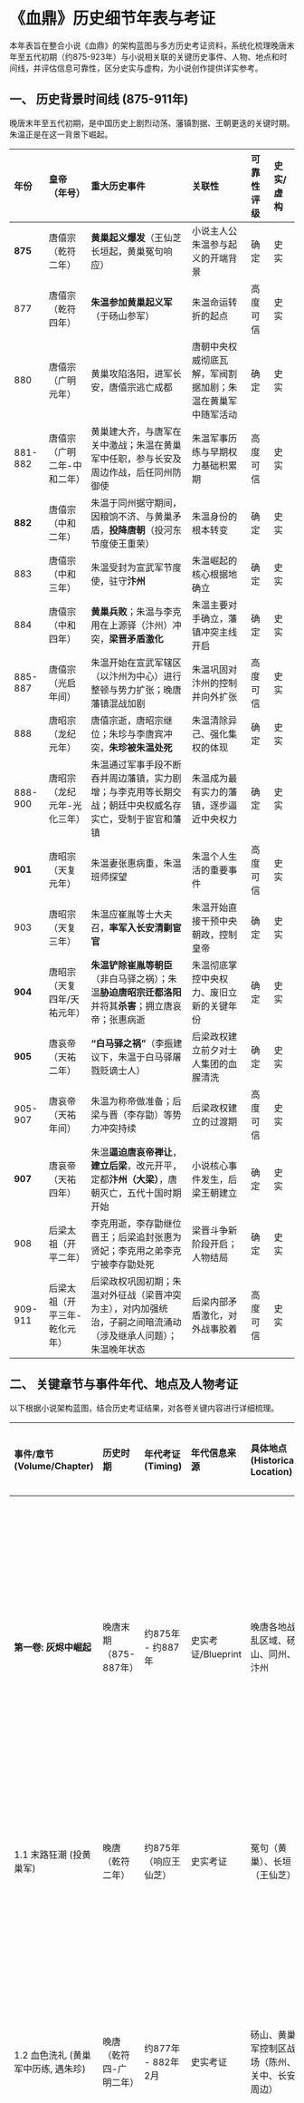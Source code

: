 # 《血鼎》历史细节年表与考证

本年表旨在整合小说《血鼎》的架构蓝图与多方历史考证资料，系统化梳理晚唐末年至五代初期（约875-923年）与小说相关联的关键历史事件、人物、地点和时间线，并评估信息可靠性，区分史实与虚构，为小说创作提供详实参考。

## 一、 历史背景时间线 (875-911年)

晚唐末年至五代初期，是中国历史上剧烈动荡、藩镇割据、王朝更迭的关键时期。朱温正是在这一背景下崛起。

| 年份   | 皇帝（年号）        | 重大历史事件                                                                                                   | 关联性                                     | 可靠性评级 | 史实/虚构 |
| :----- | :------------------ | :------------------------------------------------------------------------------------------------------------- | :----------------------------------------- | :--------- | :-------- |
| **875**  | 唐僖宗（乾符二年）  | **黄巢起义爆发**（王仙芝长垣起，黄巢冤句响应）                                                               | 小说主人公朱温参与起义的开端背景             | 确定       | 史实      |
| 877    | 唐僖宗（乾符四年）  | **朱温参加黄巢起义军**（于砀山参军）                                                                             | 朱温命运转折的起点                         | 高度可信   | 史实      |
| 880    | 唐僖宗（广明元年）  | 黄巢攻陷洛阳，进军长安，唐僖宗逃亡成都                                                                           | 唐朝中央权威彻底瓦解，军阀割据加剧；朱温在黄巢军中随军活动 | 确定       | 史实      |
| 881-882 | 唐僖宗（广明二年-中和二年） | 黄巢建大齐，与唐军在关中激战；朱温在黄巢军中任职，参与长安及周边作战，后任同州防御使                               | 朱温军事历练与早期权力基础积累期             | 高度可信   | 史实      |
| **882**  | 唐僖宗（中和二年）  | 朱温于同州据守期间，因粮饷不济、与黄巢矛盾，**投降唐朝**（投河东节度使王重荣）                                   | 朱温身份的根本转变                         | 确定       | 史实      |
| 883    | 唐僖宗（中和三年）  | 朱温受封为宣武军节度使，驻守**汴州**                                                                           | 朱温崛起的核心根据地确立                   | 确定       | 史实      |
| 884    | 唐僖宗（中和四年）  | **黄巢兵败**；朱温与李克用在上源驿（汴州）冲突，**梁晋矛盾激化**                                                     | 朱温主要对手确立，藩镇冲突主线开启         | 确定       | 史实      |
| 885-887 | 唐僖宗（光启年间）  | 朱温开始在宣武军辖区（以汴州为中心）进行整顿与势力扩张；晚唐藩镇混战加剧                                         | 朱温巩固对汴州的控制并向外扩张             | 高度可信   | 史实      |
| 888    | 唐昭宗（龙纪元年）  | 唐僖宗逝，唐昭宗继位；朱珍与李唐宾冲突，**朱珍被朱温处死**                                                     | 朱温清除异己、强化集权的体现               | 确定       | 史实      |
| 888-900 | 唐昭宗（龙纪元年-光化三年） | 朱温通过军事手段不断吞并周边藩镇，实力剧增；与李克用等长期交战；朝廷中央权威名存实亡，受制于宦官和藩镇       | 朱温成为最有实力的藩镇，逐步逼近中央权力   | 确定       | 史实      |
| **901**  | 唐昭宗（天复元年）  | 朱温妻张惠病重，朱温班师探望                                                                                 | 朱温个人生活的重要事件                     | 高度可信   | 史实      |
| 903    | 唐昭宗（天复三年）  | 朱温应崔胤等士大夫召，**率军入长安清剿宦官**                                                                   | 朱温开始直接干预中央朝政，控制皇帝         | 确定       | 史实      |
| **904**  | 唐昭宗（天复四年/天祐元年） | **朱温铲除崔胤等朝臣**（非白马驿之祸）；朱温**胁迫唐昭宗迁都洛阳**并将其**杀害**；拥立唐哀帝；张惠病逝       | 朱温彻底掌控中央权力、废旧立新的关键年份   | 确定       | 史实      |
| **905**  | 唐哀帝（天祐二年）  | **“白马驿之祸”**（李振建议下，朱温于白马驿屠戮贬谪士人）                                                     | 后梁政权建立前夕对士人集团的血腥清洗       | 确定       | 史实      |
| 905-907 | 唐哀帝（天祐年间）  | 朱温为称帝做准备；后梁与晋（李存勖）等势力冲突持续                                                             | 后梁政权建立的过渡期                     | 高度可信   | 史实      |
| **907**  | 唐哀帝（天祐四年）  | 朱温**逼迫唐哀帝禅让**，**建立后梁**，改元开平，定都**汴州（大梁）**，唐朝灭亡，五代十国时期开始             | 小说核心事件发生，后梁王朝建立             | 确定       | 史实      |
| 908    | 后梁太祖（开平二年） | 李克用逝，李存勖继位晋王；后梁追封张惠为贤妃；李克用之弟李克宁被李存勖处死                                   | 梁晋斗争新阶段开启；人物结局               | 确定       | 史实      |
| 909-911 | 后梁太祖（开平三年-乾化元年） | 后梁政权巩固初期；朱温对外征战（梁晋冲突为主），对内加强统治，子嗣之间暗流涌动（涉及继承人问题）；朱温晚年状态 | 后梁内部矛盾激化，对外战事胶着             | 高度可信   | 史实      |

## 二、 关键章节与事件年代、地点及人物考证

以下根据小说架构蓝图，结合历史考证结果，对各卷关键内容进行详细梳理。

| 事件/章节 (Volume/Chapter)                 | 历史时期                   | 年代考证 (Timing)                           | 年代信息来源    | 具体地点 (Historical Location)                                 | 现代地理对应 (Modern Location)         | 地点考证依据/背景                                                                                                                            | 主要人物 (Key Characters)                                                                          | 人物年龄 (Character Age)                                  | 人物年龄考证依据/争议                                                                                                                            | 可靠性评级 | 史实/虚构   |
| :------------------------------------------- | :------------------------- | :------------------------------------------ | :-------------- | :------------------------------------------------------------- | :----------------------------------- | :--------------------------------------------------------------------------------------------------------------------------------------------- | :------------------------------------------------------------------------------------------------- | :-------------------------------------------------------- | :----------------------------------------------------------------------------------------------------------------------------------------------------- | :--------- | :---------- |
| **第一卷: 灰烬中崛起**                       | 晚唐末期（875-887年）       | 约875年 - 约887年                           | 史实考证/Blueprint | 晚唐各地战乱区域、砀山、同州、汴州                             | 山东、河南、安徽、陕西（渭南大荔）、河南开封 | 黄巢起义区域广阔；砀山为朱温参军地；同州为朱温投唐前据守地；汴州为朱温投唐后核心据地                                                                 | 朱温、张惠、朱珍、黄巢、李克宁、牛存节                                                             | 朱温 (约23-35岁)、张惠 (约20-35岁, 推断)、朱珍 (约20-35岁, 推断)、黄巢 (活跃期)、李克宁 (约20-30岁, 推断)、牛存节 (约20-30岁, 推断) | 朱温生年(852)确定，年龄可计算；张惠/朱珍/李克宁/牛存节生年不详，年龄为活动期合理推断                                                                      | 高度可信   | 主要史实    |
| 1.1 末路狂潮 (投黄巢军)                      | 晚唐（乾符二年）             | 约875年（响应王仙芝）                       | 史实考证        | 冤句（黄巢）、长垣（王仙芝）                                   | 山东菏泽曹县西南、河南长垣东北       | 黄巢、王仙芝起义最初地点考证明确                                                                                                             | 朱温                                                                                               | 约23岁                                                    | 朱温生年(852)确定                                                                                                                                      | 确定       | 史实        |
| 1.2 血色洗礼 (黄巢军中历练, 遇朱珍)            | 晚唐（乾符四-广明二年）      | 约877年 - 882年2月                          | 史实考证        | 砀山、黄巢军控制区战场（陈州、关中、长安周边）                   | 安徽砀山、河南周口、陕西西安及周边   | 砀山为朱温参军地；陈州为朱温投唐前参与围攻地；关中/长安为朱温在黄巢军中重要战场                                                              | 朱温、朱珍                                                                                         | 朱温 (约25-30岁)、朱珍 (约25-30岁, 推断)                 | 朱温生年(852)确定；朱珍生年不详，年龄为同时期合理推断                                                                                                    | 高度可信   | 主要史实    |
| 1.3 锋芒渐露 (黄巢麾下升迁, 可能遇张惠)       | 晚唐（中和二-中和四年）      | 约882年2月 - 884年5月                       | 史实考证        | 同州、黄巢军控制区（战场、驻地）                               | 陕西渭南大荔、河南周口、陕西西安     | 同州为朱温投唐前据点；陈州围攻至883年；长安为黄巢都城                                                                                      | 朱温、张惠、黄巢                                                                                   | 朱温 (约30-32岁)、张惠 (约29-31岁, 推断)、黄巢 (衰败期)      | 朱温生年(852)确定；张惠生年不详，年龄为合理推断（朱温882年据同州，张惠882年与朱温结婚）                                                              | 高度可信   | 主要史实    |
| 1.4 裂痕与风向 (黄巢军衰败, 谋出路)           | 晚唐（中和二-中和四年）      | 约882年9月 - 884年5月                       | 史实考证        | 同州、黄巢军控制区                                             | 陕西渭南大荔、河南周口、陕西西安     | 朱温据同州后与黄巢渐生嫌隙；黄巢军逐渐被唐军反击                                                                                           | 朱温、张惠、朱珍、黄巢                                                                             | 朱温 (约30-32岁)、张惠 (约29-31岁, 推断)、朱珍 (约30-32岁, 推断)、黄巢 (衰败期) | 朱温生年(852)确定；张惠生年不详，年龄基于结婚年份推断；朱珍生年不详，年龄基于同时期合理推断                                                              | 高度可信   | 主要史实    |
| 1.5 背叛之刃 (投唐)                          | 晚唐（中和四年）             | 约884年5月                                  | 史实考证        | 同州附近、黄巢军与唐军接触区                               | 陕西渭南大荔附近                     | 朱温于同州被围困后投降王重荣，后投唐                                                                                                         | 朱温、朱珍、李克宁                                                                                 | 朱温 (约32岁)、朱珍 (约32岁, 推断)、李克宁 (约20+岁, 推断)      | 朱温生年(852)确定；朱珍生年不详，年龄基于同时期合理推断；李克宁生年不详，活动期始于约881年，年龄为合理推断                                                 | 确定       | 史实        |
| 1.6 赐名全忠 (任宣武军节度使)                 | 晚唐（中和四年）             | 约884年5月                                  | 史实考证        | 汴州                                                           | 河南开封                             | 朱温投唐后被授宣武军节度使，治所即汴州                                                                                                       | 朱温                                                                                               | 约32岁                                                    | 朱温生年(852)确定                                                                                                                                      | 确定       | 史实        |
| 1.7 血手重建 (整顿汴州)                      | 晚唐（中和四年-光启二年）    | 约884年5月 - 886年                          | 史实考证/推断   | 汴州                                                           | 河南开封                             | 朱温自任节度使后，开始在汴州建立秩序，培植亲信力量                                                                                           | 朱温、朱珍、张惠                                                                                   | 朱温 (约32-34岁)、朱珍 (约32-34岁, 推断)、张惠 (约31-33岁, 推断) | 朱温生年(852)确定；朱珍/张惠生年不详，年龄基于同时期合理推断（张惠882年结婚）                                                                        | 高度可信   | 史实        |
| 1.8 荒原谶语 (遇女巫预言)                    | 晚唐（光启年间）             | 约885-886年                                 | Blueprint 推断  | 洛阳附近荒凉之地（小说设定）                                   | 河南洛阳周边                         | 小说情节设定，无历史考证依据                                                                                                                 | 朱温                                                                                               | 约33-34岁                                                 | 朱温生年(852)确定                                                                                                                                      | 存疑       | 纯虚构      |
| 1.9 野心之火 (野心确立, 与张惠交流)            | 晚唐（光启年间）             | 约885-886年                                 | Blueprint 推断  | 汴州（小说设定）                                               | 河南开封                             | 朱温在汴州站稳脚跟后，野心日益膨胀                                                                                                           | 朱温、张惠                                                                                         | 朱温 (约33-34岁)、张惠 (约32-33岁, 推断)                  | 朱温生年(852)确定；张惠生年不详，年龄基于同时期合理推断（张惠882年结婚）                                                                        | 高度可信   | 主要史实    |
| 1.10 雄踞汴州 (彻底掌控汴州)                 | 晚唐（光启三年）             | 约887年                                     | 史实考证/推断   | 汴州                                                           | 河南开封                             | 朱温通过整顿、清洗，彻底控制宣武军和汴州地区                                                                                                 | 朱温、张惠、朱珍                                                                                   | 朱温 (约35岁)、张惠 (约34岁, 推断)、朱珍 (约35岁, 推断)       | 朱温生年(852)确定；朱珍/张惠生年不详，年龄基于同时期合理推断                                                                                           | 高度可信   | 史实        |
| **第二卷: 暗影中的权谋**                     | 晚唐末期（903年 - 905年）     | 约903年 - 约905年                           | 史实考证/Blueprint | 长安、洛阳、汴州                                               | 陕西西安、河南洛阳、河南开封         | 朱温干预朝政，控制迁都，是三地轮转的关键期                                                                                                   | 朱温、张惠、唐昭宗、朱珍、李存勖、崔胤、敬翔/李振                                                    | 朱温 (约51-53岁)、张惠 (约50-52岁, 推断或已逝)、唐昭宗 (约36-38岁)、朱珍 (已卒)、李存勖 (约18-20岁)、崔胤 (已卒)、敬翔/李振 (约40-55岁, 推断) | 朱温生年(852)、唐昭宗生年(867)、李存勖生年(885)确定，年龄可计算；张惠/敬翔/李振生年不详，年龄为活动期合理推断；朱珍卒于889年。                            | 高度可信   | 主要史实    |
| 2.1 长安的诱惑 (应崔胤召入京)                 | 晚唐（天复三年）             | 约903年                                     | 史实考证        | 汴州、前往长安的途中                                           | 河南开封、河南/陕西一带              | 朱温应崔胤之召率军西行入关                                                                                                                   | 朱温、崔胤                                                                                         | 朱温 (约51岁)、崔胤 (活跃期，卒于904)                      | 朱温生年(852)确定；崔胤生卒不详，活跃期可考                                                                                                            | 确定       | 史实        |
| 2.2 血溅宫门 (清洗宦官)                      | 晚唐（天复三年）             | 约903年                                     | 史实考证        | 长安（宫城内）                                                 | 陕西西安（皇宫遗址）                 | 朱温入长安后大肆屠戮宦官势力，事件发生于唐朝宫廷                                                                                             | 朱温、唐昭宗                                                                                       | 朱温 (约51岁)、唐昭宗 (约36岁)                              | 朱温生年(852)、唐昭宗生年(867)确定                                                                                                                     | 确定       | 史实        |
| 2.3 笼中之鸟 (操控唐昭宗)                    | 晚唐（天复三年）             | 约903年                                     | 史实考证        | 长安（宫城内）                                                 | 陕西西安（皇宫遗址）                 | 朱温控制长安朝廷，实际掌控唐昭宗                                                                                                             | 朱温、唐昭宗、张惠                                                                                 | 朱温 (约51岁)、唐昭宗 (约36岁)、张惠 (已卒或约50岁, 推断)       | 朱温生年(852)、唐昭宗生年(867)确定；张惠卒于904年，如情节发生在其卒前，年龄为合理推断                                                                  | 高度可信   | 主要史实    |
| 2.4 弃子的末路 (铲除崔胤)                    | 晚唐（天祐元年）             | 约904年1月                                  | 史实考证        | 长安（崔胤相府）                                               | 陕西西安（唐朝宰相府邸遗址）         | 朱温怀疑崔胤并将其铲除，地点考证明确为相府                                                                                                   | 朱温、崔胤                                                                                         | 朱温 (约52岁)、崔胤 (已卒)                               | 朱温生年(852)确定；崔胤卒于904年1月                                                                                                                    | 确定       | 史实        |
| 2.5 西京落日 (迁都洛阳)                      | 晚唐（天祐元年）             | 约904年1-4月                                | 史实考证        | 长安至洛阳的途中（经华州、陕州、谷水）                       | 陕西西安、陕西渭南/三门峡、河南洛阳  | 朱温强制唐昭宗迁都，路线和沿途关键点可考                                                                                                       | 朱温、唐昭宗                                                                                       | 朱温 (约52岁)、唐昭宗 (约37岁)                              | 朱温生年(852)、唐昭宗生年(867)确定                                                                                                                     | 确定       | 史实        |
| 2.6 孤王的阴影 (猜忌朱珍, 李存勖出现)          | 晚唐（天祐元年）             | 约904年                                     | Blueprint 推断  | 洛阳、汴州                                                     | 河南洛阳、河南开封                   | 朱温控制朝廷后，权力进一步集中，对功臣猜忌加剧；李克用逝世（908年），李存勖接班，梁晋矛盾进入新阶段                                             | 朱温、朱珍、李存勖                                                                                 | 朱温 (约52岁)、朱珍 (已卒)、李存勖 (约19岁)                  | 朱温生年(852)、李存勖生年(885)确定；朱珍卒于889年；年龄可计算                                                                                              | 高度可信   | 主要史实    |
| 2.7 血染龙床 (弑杀唐昭宗)                    | 晚唐（天祐元年）             | 约904年9月                                  | 史实考证        | 洛阳（皇宫内，椒殿院等）                                       | 河南洛阳（皇宫遗址）                 | 朱温派遣亲信在洛阳皇宫内刺杀唐昭宗，地点考证明确                                                                                               | 朱温、唐昭宗、敬翔/李振                                                                            | 朱温 (约52岁)、唐昭宗 (约37岁)、敬翔/李振 (约40-55岁, 推断) | 朱温生年(852)、唐昭宗生年(867)确定；敬翔/李振生年不详，年龄为活动期合理推断                                                                          | 确定       | 史实        |
| 2.8 新皇的阴影 (拥立唐哀帝, 预言再现)          | 晚唐（天祐元年）             | 约904年9月                                  | 史实考证/Blueprint | 洛阳（皇宫内）                                                 | 河南洛阳（皇宫遗址）                 | 昭宗被杀后，朱温拥立幼小的唐哀帝，进一步掌控朝政；预言情节为小说创作                                                                           | 朱温、唐哀帝、张惠                                                                                 | 朱温 (约52岁)、唐哀帝 (约12岁)、张惠 (已卒)                 | 朱温生年(852)、唐哀帝生年(892)确定；张惠卒于904年；年龄可计算                                                                                             | 高度可信   | 主要史实/纯虚构 |
| 2.9 奠基与暗流 (汴州营建, 白马驿预兆, 梁晋冲突) | 晚唐（天祐元年-二年）        | 约904年9月 - 905年                          | Blueprint 推断  | 汴州、洛阳、河北地区、白马驿                                   | 河南开封、河南洛阳、河北/河南一带、河南滑县 | 朱温以汴州为基地筹备新朝；朝政仍在洛阳；梁晋冲突持续；白马驿事件发生于905年，预兆情节为小说创作                                                        | 朱温、唐哀帝、李存勖、敬翔/李振、朱珍                              | 朱温 (约52-53岁)、唐哀帝 (约12-13岁)、李存勖 (约19-20岁)、敬翔/李振 (约40-55岁, 推断)、朱珍 (已卒) | 朱温生年(852)、唐哀帝生年(892)、李存勖生年(885)确定；敬翔/李振生年不详，年龄为活动期合理推断；朱珍卒于889年；年龄可计算                                        | 高度可信   | 主要史实/纯虚构 |
| **第三卷: 王座孤绝**                         | 五代初（905年 - 912年）     | 约905年 - 约912年                           | 史实考证/Blueprint | 汴州、洛阳、河北地区、白马驿                                   | 河南开封、河南洛阳、河北/河南一带、河南滑县 | 后梁建国核心地为汴州；洛阳为西京，仍有政治意义；河北地区为梁晋交战主场；白马驿为905年屠戮事件发生地                                                        | 朱温、张惠、朱温子嗣、唐哀帝、李存勖、敬翔/李振、朱珍                                              | 朱温 (约53-60岁)、张惠 (已卒)、朱温子嗣 (约15-30岁, 推断)、唐哀帝 (约13-15岁)、李存勖 (约20-27岁)、敬翔/李振 (约40-60岁, 推断)、朱珍 (已卒) | 朱温生年(852)、唐哀帝生年(892)、李存勖生年(885)确定；张惠卒于904年；朱珍卒于889年；朱温子嗣/敬翔/李振生年不详，年龄为活动期合理推断；年龄可计算 | 高度可信   | 主要史实    |
| 引子 血色残阳下的汴州                       | 五代初（天祐二年）           | 约905年                                     | Blueprint 推断  | 汴州、洛阳                                                     | 河南开封、河南洛阳                   | 后梁建国前夕，朱温权力笼罩下的状态                                                                                                           | 朱温、唐哀帝、张惠、敬翔/李振                                                                      | 朱温 (约53岁)、唐哀帝 (约13岁)、张惠 (已卒)、敬翔/李振 (约40-55岁, 推断) | 朱温生年(852)、唐哀帝生年(892)确定；张惠卒于904年；敬翔/李振生年不详，年龄为活动期合理推断；年龄可计算                                                 | 高度可信   | 主要史实    |
| 3.1 白马驿的血色清流 (屠戮士人)               | 五代初（天祐二年）           | 约905年6月                                  | 史实考证        | 白马驿（滑州境内黄河渡口附近）                                 | 河南滑县境内                         | 朱温听从李振建议，屠杀贬谪官员于此，地点考证明确                                                                                             | 朱温、李振                                                                                         | 朱温 (约53岁)、李振 (约40-55岁, 推断)                      | 朱温生年(852)确定；李振生年不详，年龄为活动期合理推断                                                                                                  | 确定       | 史实        |
| 3.2 新朝的筹备与旧日的幽灵 (逼迫禅让, 幻觉)     | 五代初（天祐二年-四年）      | 约905年 - 907年4月                          | Blueprint 推断  | 汴州、洛阳                                                     | 河南开封、河南洛阳                   | 朱温在汴州准备登基，同时在洛阳控制唐朝最后时光；幻觉情节为小说创作                                                                           | 朱温、唐哀帝、张惠                                                                                 | 朱温 (约53-55岁)、唐哀帝 (约13-15岁)、张惠 (已卒)            | 朱温生年(852)、唐哀帝生年(892)确定；张惠卒于904年；年龄可计算                                                                                             | 高度可信   | 主要史实/纯虚构 |
| 3.3 篡位大典与宿命的回响 (称帝)               | 五代初（后梁开平元年）       | 约907年5月                                  | 史实考证        | 大梁/汴州（皇宫内）                                            | 河南开封（皇宫遗址）                 | 朱温接受禅让，建立后梁政权，定都汴州                                                                                                         | 朱温、唐哀帝、朱温的子嗣、敬翔/李振                                                              | 朱温 (约55岁)、唐哀帝 (约15岁)、朱温子嗣 (约15-30岁, 推断)、敬翔/李振 (约42-57岁, 推断) | 朱温生年(852)、唐哀帝生年(892)确定；朱温子嗣/敬翔/李振生年不详，年龄为活动期合理推断；年龄可计算                                                              | 确定       | 史实        |
| 3.4 北地烽烟与后方焦躁 (梁晋冲突加剧)          | 五代初（后梁开平元年-三年）  | 约907年5月 - 909年                          | Blueprint 推断  | 河北地区（魏州、潞州、柏乡等）、汴州                           | 河北/河南一带、河南开封              | 后梁建立后与晋国（李存勖）争夺河北控制权，战事不断                                                                                             | 朱温、李存勖                                                                                       | 朱温 (约55-57岁)、李存勖 (约22-24岁)                      | 朱温生年(852)、李存勖生年(885)确定；年龄可计算                                                                                                         | 高度可信   | 史实        |
| 3.5 宫墙内的暗影与子嗣的野望 (子嗣争斗)         | 五代初（后梁开平三年-乾化元年） | 约909年 - 911年                             | Blueprint 推断  | 汴州宫廷内                                                     | 河南开封（皇宫遗址）                 | 朱温晚年，子嗣为争夺继承权互相倾轧，事件发生于皇宫内部                                                                                       | 朱温、朱温的子嗣（朱友文、朱友珪、朱友贞等）、张惠                                                 | 朱温 (约57-59岁)、朱温子嗣 (约17-30岁, 推断)、张惠 (已卒)     | 朱温生年(852)确定；张惠卒于904年；朱温子嗣生年不详，年龄为活动期合理推断；年龄可计算                                                                   | 高度可信   | 史实        |
| 3.6 功臣的悲歌与班柯的幻影 (清洗朱珍等)         | 五代初（后梁开平三年-乾化元年） | 约909年 - 911年                             | Blueprint 推断  | 汴州宫廷或府邸                                                 | 河南开封                             | 朱温对功臣宿将（如王彦章等）的清洗；朱珍已卒于889年，此处如涉及朱珍，则为幻影或文学化处理；幻影情节为小说创作                               | 朱温、朱珍、敬翔/李振                                                                              | 朱温 (约57-59岁)、朱珍 (已卒)、敬翔/李振 (约44-59岁, 推断) | 朱温生年(852)确定；朱珍卒于889年；敬翔/李振生年不详，年龄为活动期合理推断；年龄可计算                                                                   | 高度可信   | 主要史实/纯虚构 |
| 3.7 荒淫、猜忌与绝望的循环 (晚年荒淫, 迷信)     | 五代初（后梁乾化元年-二年）  | 约911年 - 912年                             | Blueprint 推断  | 汴州宫廷内                                                     | 河南开封（皇宫遗址）                 | 朱温晚年史载荒淫，对子嗣、臣下猜忌日重；迷信情节可能含小说创作成分                                                                           | 朱温、朱温的子嗣（朱友文、朱友珪、朱友贞等）、敬翔/李振                                            | 朱温 (约59-60岁)、朱温子嗣 (约19-30岁, 推断)、敬翔/李振 (约46-60岁, 推断) | 朱温生年(852)确定；朱温子嗣/敬翔/李振生年不详，年龄为活动期合理推断；年龄可计算                                                                   | 高度可信   | 主要史实/虚构 |
| 3.8 末路的疯狂与最终的预兆 (临终前状态)         | 五代初（后梁乾化二年）       | 约912年                                     | Blueprint 推断  | 汴州宫廷内                                                     | 河南开封（皇宫遗址）                 | 朱温临终前状态，涉及继承人选择；预兆情节为小说创作                                                                                           | 朱温、朱友珪、朱友文                                                                               | 朱温 (约60岁)、朱友珪 (约24岁, 推断)、朱友文 (约27岁, 推断) | 朱温生年(852)确定；朱友珪生年不详（卒年913，享年约25-30岁推算生年883-888）；朱友文生年不详，年龄为活动期合理推断；年龄可计算                               | 高度可信   | 主要史实/纯虚构 |
| **第四卷: 覆灭血河**                         | 五代初（912年 - 923年）     | 约912年 - 约923年                           | 史实考证/Blueprint | 大梁/汴州、魏州、黄河两岸、河北等地、洛阳                      | 河南开封、河北大名一带、黄河沿线、河南洛阳 | 后梁都城覆灭；梁晋争霸主战场；后唐建国并最终灭梁                                                                                             | 朱温（已卒）、朱友珪、朱友贞、李存勖、敬翔/李振、郭崇韬、李嗣源、霍彦威等                               | 朱温 (已卒)、朱友珪 (约24岁卒)、朱友贞 (约24-35岁)、李存勖 (约27-38岁)、敬翔/李振 (约46-60+岁, 推断)、其他将领 (活跃期) | 朱温生年(852)确定；朱友珪卒年913；朱友贞生年888；李存勖生年885确定；牛存节卒年915确定；敬翔/李振生年不详，年龄为活动期合理推断；年龄可计算               | 高度可信   | 史实        |
| 4.1 垂死之兽的绝唱 (朱温被弑)                 | 五代初（后梁乾化二年）       | 约912年7月                                  | 史实考证        | 大梁/汴州（皇宫内）                                            | 河南开封（皇宫遗址）                 | 朱温被朱友珪刺杀于皇宫内，地点考证明确                                                                                                       | 朱温、朱友珪、朱友文                                                                               | 朱温 (约60岁)、朱友珪 (约24岁, 推断)、朱友文 (约27岁, 推断) | 朱温生年(852)确定；朱友珪生年不详（卒年913推算约25-30岁）；朱友文生年不详，年龄为活动期合理推断；年龄可计算                                               | 确定       | 史实        |
| 4.2 血色王座的短暂主人 (朱友珪继位)             | 五代初（后梁郢王凤历元年）   | 约912年7月                                  | 史实考证        | 大梁/汴州（皇宫内）                                            | 河南开封（皇宫遗址）                 | 朱友珪弑父后即位称帝，事件发生于皇宫内                                                                                                       | 朱友珪、朱友文、敬翔/李振                                                                          | 朱友珪 (约24岁, 推断)、朱友文 (被杀)、敬翔/李振 (约48-60岁, 推断) | 朱友珪卒年913，推算年龄；朱友文被杀；敬翔/李振生年不详，年龄为活动期合理推断；年龄可计算                                                                 | 确定       | 史实        |
| 4.3 魏州扬起的反旗 (朱友贞起兵)               | 五代初（后梁末帝龙德元年）   | 约913年2月                                  | 史实考证        | 魏州                                                           | 河北大名县一带                       | 朱友贞联合魏州军阀反抗朱友珪，地点考证明确                                                                                                   | 朱友贞、霍彦威、李存勖                                                                             | 朱友贞 (约25岁)、霍彦威 (活跃期)、李存勖 (约28岁)            | 朱友贞生年(888)确定；李存勖生年(885)确定；霍彦威生年不详，年龄为活跃期合理推断；年龄可计算                                                              | 确定       | 史实        |
| 4.4 骨肉相残的血腥舞台 (朱友珪与朱友贞内战)     | 五代初（后梁郢王凤历元年-龙德元年） | 约912年7月 - 913年2月                       | 史实考证        | 黄河两岸、后梁控制区内（河南、山东、河北部分区域）               | 黄河沿线各处                         | 朱友珪与朱友贞争夺皇位，战事主要发生于后梁腹地                                                                                             | 朱友珪、朱友贞、后梁/晋方将领                                                                      | 朱友珪 (约24岁, 推断)、朱友贞 (约25岁)                      | 朱友珪卒年913推算年龄；朱友贞生年(888)确定；年龄可计算                                                                                                 | 确定       | 史实        |
| 4.5 晋军的铁蹄与绝望的防线 (李存勖大举南侵)     | 五代初（后梁龙德年间/后唐同光年间） | 约913年起 - 923年                           | 史实考证/推断   | 河北地区、黄河沿线（魏州、柏乡、澶州等）                       | 河北/河南一带、黄河沿线              | 李存勖趁后梁内乱，大规模对梁用兵，主战场在河北和黄河防线                                                                                     | 李存勖、朱友贞、后梁/晋方将领、郭崇韬、李嗣源                                                        | 李存勖 (约28岁 onwards)、朱友贞 (约25岁 onwards)、其他将领 (活跃期) | 李存勖生年(885)、朱友贞生年(888)确定；年龄可计算                                                                                                         | 高度可信   | 史实        |
| 4.6 汴州城的落日 (朱友珪倒台)                 | 五代初（后梁龙德元年）       | 约913年2月                                  | 史实考证        | 大梁/汴州（皇宫内）                                            | 河南开封（皇宫遗址）                 | 朱友贞率军攻入汴州，朱友珪兵败自杀于皇宫内                                                                                                   | 朱友珪、朱友贞、后梁将领官员                                                                       | 朱友珪 (约24岁, 推断)、朱友贞 (约25岁)                      | 朱友珪卒年913推算年龄；朱友贞生年(888)确定；年龄可计算                                                                                                 | 确定       | 史实        |
| 4.7 末代帝王的悲歌 (朱友贞统治与覆灭)           | 五代初（后梁龙德元年-四年）  | 约913年2月 - 923年10月                      | 史实考证        | 大梁/汴州、后梁控制区、洛阳                                    | 河南开封、河南/山东/安徽/湖北北部、河南洛阳 | 朱友贞统治时期，主要在汴州；后梁疆域不断被侵蚀；洛阳仍为西京                                                                                 | 朱友贞、李存勖、敬翔/李振                                                                          | 朱友贞 (约25-35岁)、李存勖 (约28-38岁)、敬翔/李振 (可能已卒或晚年, 推断) | 朱友贞生年(888)、李存勖生年(885)确定；敬翔卒于约915-917，李振卒于约923-926；年龄可计算                                                                | 高度可信   | 史实        |
| 4.8 血河的终点与历史的回响 (后梁灭亡)           | 五代初（后唐庄宗同光四年）   | 约923年10月                                 | 史实考证        | 大梁/汴州（皇宫内）                                            | 河南开封（皇宫遗址）                 | 后唐军攻陷汴州，朱友贞兵败自杀，后梁灭亡                                                                                                   | 朱友贞、李存勖、郭崇韬、李嗣源、其他后梁/后唐人物                                                    | 朱友贞 (约35岁)、李存勖 (约38岁)、其他人物 (活跃期)         | 朱友贞生年(888)、李存勖生年(885)确定；年龄可计算                                                                                                         | 确定       | 史实        |

---

## 三、 地理位置详解

小说涉及的关键历史地名及其考证：

*   **汴州 / 大梁 (后梁都城)**
    *   **当时历史地名:** 汴州（后梁建国后升为开封府，称东京，俗称大梁）
    *   **现代地理对应:** 河南省开封市
    *   **历史沿革简述:** 晚唐宣武军节度使治所，朱温的根据地。后梁建国后定都于此，是五代时期多个朝代的都城，经济地位因大运河漕运重要。
    *   **考证依据:** 多部史书、历史地理著作考证一致。
*   **洛阳 (晚唐、五代时期西京)**
    *   **当时历史地名:** 洛阳（晚唐末唐昭宗迁都至此，后梁称西京）
    *   **现代地理对应:** 河南省洛阳市
    *   **历史沿革简述:** 唐朝东都，安史之乱后衰落，晚唐藩镇混战中地位下降。904年唐昭宗被朱温强制迁都至此，成为后梁控制下的旧朝廷中心。五代时期仍有重要地位。
    *   **考证依据:** 多部史书、历史地理著作考证一致。
*   **长安 (晚唐末旧都)**
    *   **当时历史地名:** 长安（京兆府）
    *   **现代地理对应:** 陕西省西安市
    *   **历史沿革简述:** 唐朝首都，黄巢起义后遭受重创。904年唐昭宗被朱温挟持东迁洛阳后，宫殿被拆毁，城市衰败，失去首都地位。
    *   **考证依据:** 多部史书、历史地理著作考证一致。
*   **同州 (朱温早期据守地)**
    *   **当时历史地名:** 同州
    *   **现代地理对应:** 陕西省渭南市大荔县（州治武乡县）
    *   **历史沿革简述:** 晚唐关内道下辖州，地处渭河下游，东临黄河、潼关，西近长安，战略位置重要。朱温在投唐前和初期曾据守于此。管辖范围大致包括今陕西省大荔、合阳、韩城、澄城、白水等县。
    *   **考证依据:** 维基百科、历史地理著作考证一致。
*   **魏州 (梁晋争夺要地)**
    *   **当时历史地名:** 魏州
    *   **现代地理对应:** 今河北省大名县一带
    *   **历史沿革简述:** 晚唐强大藩镇魏博节度使治所，在梁晋争霸中是双方反复争夺的关键战略区域。
    *   **考证依据:** 维基百科、历史地理著作考证一致。
*   **白马驿 (“白马驿之祸”发生地)**
    *   **当时历史地名:** 白马驿
    *   **现代地理对应:** 河南省滑县境内（靠近黄河渡口）
    *   **历史沿革简述:** 唐代重要驿站，交通枢纽。因905年朱温屠戮贬谪士人事件而闻名史册。
    *   **考证依据:** 史书考证明确。
*   **冤句 (黄巢起义爆发地)**
    *   **当时历史地名:** 冤句
    *   **现代地理对应:** 山东省菏泽市曹县西南
    *   **历史沿革简述:** 晚唐县名，隶属曹州，黄巢本人在此起兵响应王仙芝。
    *   **考证依据:** 史书考证明确。
*   **长垣 (王仙芝起义爆发地)**
    *   **当时历史地名:** 长垣
    *   **现代地理对应:** 河南省长垣东北
    *   **历史沿革简述:** 晚唐县名，隶属卫州，王仙芝在此首先起义。
    *   **考证依据:** 史书考证明确。
*   **砀山 (朱温参军地)**
    *   **当时历史地名:** 砀山
    *   **现代地理对应:** 安徽省宿州市砀山县
    *   **历史沿革简述:** 晚唐县名，隶属宋州，朱温出生地附近，在此加入黄巢军。
    *   **考证依据:** 史书考证明确。
*   **陈州 (黄巢军围攻城市)**
    *   **当时历史地名:** 陈州
    *   **现代地理对应:** 河南省周口市淮阳区
    *   **历史沿革简述:** 晚唐州名，黄巢军曾在此与朱温等部长期围攻，战事惨烈。
    *   **考证依据:** 史书考证明确。
*   **黄河沿岸各地:**
    *   **当时历史地名:** 沿黄河的渡口、城镇（如澶州、河阳等）
    *   **现代地理对应:** 河南省、山东省、河北省黄河沿线各处
    *   **历史沿革简述:** 黄河是晚唐五代重要的天然屏障和军事防线，也是梁晋争夺的主要界线，沿岸战事频繁。
    *   **考证依据:** 史书战事记载。

---

## 四、 人物年龄与时间轴映射及考证

| 人物名称       | 生卒年份考证                  | 生卒年份考证来源 | 关键事件年龄（随时间线变化）                                                                      | 年龄考证依据/争议                                                                                                      |
| :------------- | :---------------------------- | :--------------- | :------------------------------------------------------------------------------------------------ | :--------------------------------------------------------------------------------------------------------------------- |
| **朱温**       | 852年 - 912年                 | 确定/史书        | 875年（投黄巢前）：23岁；884年（投唐/据汴）：32岁；903年（入京）：51岁；907年（称帝）：55岁；912年（被弑）：60岁 | 生卒年份确定，年龄可精确计算                                                                                           |
| **张惠**       | 生年不详 - 904年              | 确定/史书（卒年） | 882年（结婚）：年龄推断（约20-30岁）；904年（病逝）：年龄推断（约40-50岁）                             | 生年不详，卒年确定。年龄推断基于已知婚姻、生育时间点（888年生朱友贞）及常理年龄范围                                    |
| **朱珍**       | 生年不详 - 889年              | 确定/史书（卒年） | 877年（遇朱温）：年龄推断（约25岁）；884年（投唐）：年龄推断（约32岁）；889年（被杀）：年龄推断（约37岁） | 生卒年不详，卒年确定。年龄推断基于与朱温大致同时期活动及在军中担任要职的合理年龄范围                                    |
| **李克宁**     | 生卒年不详（约860s-908年）     | 确定/史书（卒年） | 881年起（活跃期）：年龄推断（约20s-30s）；904年（朱温入洛时）：年龄推断（约40s）；908年（被杀）：年龄推断（约40s-50s） | 生卒年不详，卒年确定。年龄推断基于李克用（856-908）年龄，推测其弟年龄相近或稍幼，活跃期可考。                             |
| **牛存节**     | 853年 - 915年                 | 确定/史书/墓志铭 | 900年起（活跃期）：年龄推断（约47岁）；915年（病逝）：63岁                                                | 生卒年份确定，年龄可计算。                                                                                             |
| **敬翔**       | 生卒年不详（约850s/860s-约915-917年） | 确定/史书（结局） | 903年起（活跃期）：年龄推断（约40s-50s）；905年（白马驿）：年龄推断（约40s-50s）；907年（后梁建立）：年龄推断（约40s-50s）；约915-917年（自杀）：年龄推断（约60s-70s） | 生卒年不详，卒年和结局考证明确（自杀）。年龄推断基于其担任朱温谋士和后梁宰相的资历和活动时间。                             |
| **李振**       | 生卒年不详（约860s/870s-约923-926年） | 确定/史书（结局） | 905年（白马驿）：年龄推断（约30s-40s）；后梁末期：年龄推断（约50s-60s）                                     | 生卒年不详，卒年和结局考证明确（病卒）。年龄推断基于其在白马驿事件中的角色及后续活动时间。                                 |
| **唐昭宗**     | 867年 - 904年                 | 确定/史书        | 903年（朱温入京）：36岁；904年（被弑）：37岁                                                               | 生卒年份确定，年龄可精确计算                                                                                           |
| **唐哀帝**     | 892年 - 912年                 | 确定/史书        | 904年（继位）：12岁；907年（禅让）：15岁                                                                   | 生卒年份确定，年龄可精确计算                                                                                           |
| **李存勖**     | 885年 - 926年                 | 确定/史书        | 904年（朱温弑昭宗时）：19岁；907年（后梁建立）：22岁；913年（朱友贞起兵）：28岁；923年（灭后梁）：38岁       | 生卒年份确定，年龄可精确计算                                                                                           |
| **朱友文**     | 生年不详 - 912年              | 确定/史书（卒年） | 912年（被杀）：年龄推断（约25-35岁）                                                                    | 生年不详，卒年确定。年龄推断基于其在912年被视为朱温可能的继承人，应具备一定年龄和资历。                                  |
| **朱友珪**     | 生年不详 - 913年              | 确定/史书（卒年） | 912年（弑父）：年龄推断（约25-30岁）；913年（被杀）：年龄推断（约25-30岁）                                | 生年不详，卒年确定。年龄推断基于其在912年担任的职务及通常的政治成熟年龄。部分史料推测其约生于887-888年，则享年约25-26岁。 |
| **朱友贞**     | 888年 - 923年                 | 确定/史书        | 913年（起兵/继位）：25岁；923年（灭亡）：35岁                                                             | 生卒年份确定，年龄可精确计算。部分史料推测其生于888年10月24日。                                                          |

---

## 五、 信息可靠性评级体系说明

为帮助创作者区分史料价值，本年表采用以下可靠性评级：

*   **确定 (Certain):** 信息直接来自多种权威史书（如《旧五代史》《新五代史》《资治通鉴》）且记载一致，或有考古发现（如墓志铭）佐证，无明显争议。
*   **高度可信 (Highly Reliable):** 信息主要来自权威史书，但可能存在细微差异，或基于对史料的合理推断，与主流历史学界观点一致。
*   **推断 (Inferred):** 信息无法直接从史书获得，而是根据已知史实、人物关系、事件时间、历史背景等进行的逻辑推测，用于补充史料空白。
*   **存疑 (Doubtful):** 信息来源不可靠（如晚期野史、民间传说），或与主流史实存在冲突，或属于小说为了叙事目的而设定的情节，需谨慎对待。

**纯属小说创作的虚构元素与历史事实的区别:**

年表中已在“史实/虚构”列中明确标注。标注为“史实”或“主要史实”的内容有历史文献支撑，可视为历史框架；标注为“纯虚构”或“虚构”的内容（如“荒原谶语”、特定“预兆性”事件）目前无历史文献支持，为小说艺术创作。

---

本年表力求基于现有考证资料提供最准确的历史参考，但晚唐五代时期史料相对分散，部分次要人物和事件细节仍有待更深入研究或可能存在空白。创作者可在此基础上进行合理的艺术加工。
